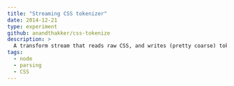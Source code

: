```yaml
---
title: "Streaming CSS tokenizer"
date: 2014-12-21
type: experiment
github: anandthakker/css-tokenize
description: >
  A transform stream that reads raw CSS, and writes (pretty coarse) tokens.
tags:
  - node
  - parsing
  - CSS
---
```

